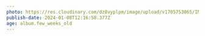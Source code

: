 ```yaml
---
photo: https://res.cloudinary.com/dz8vyplpm/image/upload/v1705753065/IMG_8292_jwuevl.jpg
publish-date: 2024-01-08T12:16:58.377Z
age: album.few_weeks_old
---
```

